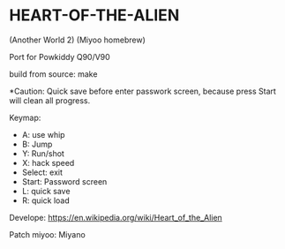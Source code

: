 # HEART-OF-THE-ALIEN  

(Another World 2) (Miyoo homebrew)

Port for Powkiddy Q90/V90

build from source: make

*Caution: Quick save before enter passwork screen, because press Start will clean all progress.

Keymap:
- A: use whip
- B: Jump
- Y: Run/shot
- X: hack speed
- Select: exit
- Start: Password screen
- L: quick save
- R: quick load





Develope: https://en.wikipedia.org/wiki/Heart_of_the_Alien

Patch miyoo: Miyano
